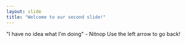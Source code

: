 ```yaml
---
layout: slide
title: "Welcome to our second slide!"
---
```

"I have no idea what I'm doing" - Nitnop
Use the left arrow to go back!
